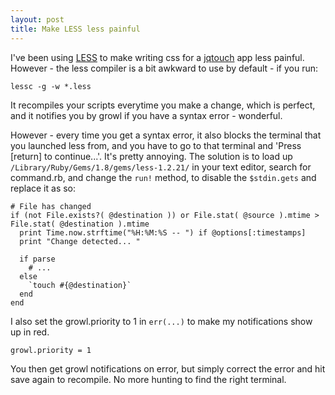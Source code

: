 ```yaml
---
layout: post
title: Make LESS less painful
---
```


I've been using [LESS](http://lesscss.org/) to make writing css for a [jqtouch](http://jqtouch.com/) app less painful. However - the less compiler is a bit awkward to use by default - if you run:

    lessc -g -w *.less
    
It recompiles your scripts everytime you make a change, which is perfect, and it notifies you by growl if you have a syntax error - wonderful.

However - every time you get a syntax error, it also blocks the terminal that you launched less from, and you have to go to that terminal and 'Press \[return\] to continue...'. It's pretty annoying. The solution is to load up `/Library/Ruby/Gems/1.8/gems/less-1.2.21/` in your text editor, search for command.rb, and change the `run!` method, to disable the `$stdin.gets` and replace it as so:

    # File has changed
    if (not File.exists?( @destination )) or File.stat( @source ).mtime > File.stat( @destination ).mtime
      print Time.now.strftime("%H:%M:%S -- ") if @options[:timestamps]
      print "Change detected... "

      if parse
        # ...
      else 
        `touch #{@destination}`
      end
    end

I also set the growl.priority to 1 in `err(...)` to make my notifications show up in red.

    growl.priority = 1

You then get growl notifications on error, but simply correct the error and hit save again to recompile. No more hunting to find the right terminal.